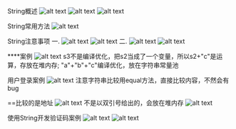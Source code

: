 String概述
![alt text](image-120.png)
![alt text](image-121.png)
![alt text](image-122.png)


String常用方法
![alt text](image-123.png)


String注意事项
一.
![alt text](image-124.png)
![alt text](image-125.png)
二.
![alt text](image-126.png)
![alt text](image-127.png)


****案例
![alt text](image-128.png)
s3不是编译优化，把s2当成了一个变量，所以s2+"c"是运算，存放在堆内存;
"a"+"b"+"c"编译优化，放在字符串常量池


用户登录案例
![alt text](image-129.png)
注意字符串比较用equal方法，直接比较内容，不然会有bug

==比较的是地址
![alt text](image-130.png)
不是以双引号给出的，会放在堆内存
![alt text](image-131.png)


使用String开发验证码案例
![alt text](image-132.png)
![alt text](image-133.png)
